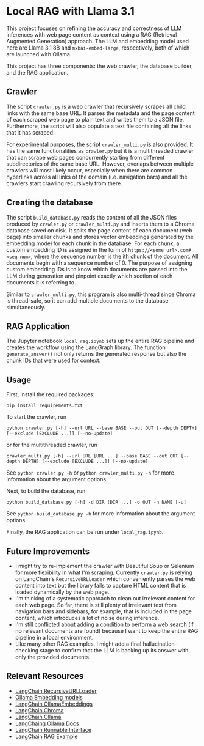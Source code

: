 # Local RAG with Llama 3.1
This project focuses on refining the accuracy and correctness of LLM inferences with web page content as context using a RAG (Retrieval Augmented Generation) approach. The LLM and embedding model used here are Llama 3.1 8B and ``mxbai-embed-large``, respectively, both of which are launched with Ollama. 

This project has three components: the web crawler, the database builder, and the RAG application.

## Crawler
The script ``crawler.py`` is a web crawler that recursively scrapes all child links with the same base URL. It parses the metadata and the page content of each scraped web page to plain text and writes them to a JSON file. Furthermore, the script will also populate a text file containing all the links that it has scraped.

For experimental purposes, the script ``crawler_multi.py`` is also provided. It has the same functionalities as ``crawler.py`` but it is a multithreaded crawler that can scrape web pages concurrently starting from different subdirectories of the same base URL. However, overlaps between multiple crawlers will most likely occur, especially when there are common hyperlinks across all links of the domain (i.e. navigation bars) and all the crawlers start crawling recursively from there.

## Creating the database
The script ``build_database.py`` reads the content of all the JSON files produced by ``crawler.py`` or ``crawler_multi.py`` and inserts them to a Chroma database saved on disk. It splits the page content of each document (web page) into smaller chunks and stores vector embeddings generated by the embedding model for each chunk in the database. For each chunk, a custom embedding ID is assigned in the form of ``https://<some url>.com#<seq num>``, where the sequence number is the ith chunk of the document. All documents begin with a sequence number of 0. The purpose of assigning custom embedding IDs is to know which documents are passed into the LLM during generation and pinpoint exactly which section of each documents it is referring to.

Similar to ``crawler_multi.py``, this program is also multi-thread since Chroma is thread-safe, so it can add multiple documents to the database simultaneously.

## RAG Application
The Jupyter notebook ``local_rag.ipynb`` sets up the entire RAG pipeline and creates the workflow using the LangGraph library. The function ``generate_answer()`` not only returns the generated response but also the chunk IDs that were used for context. 

## Usage
First, install the required packages:
```
pip install requirements.txt
```

To start the crawler, run
```
python crawler.py [-h] --url URL --base BASE --out OUT [--depth DEPTH] [--exclude [EXCLUDE ...]] [--no-update]
```
or for the multithreaded crawler, run
```
crawler_multi.py [-h] --url URL [URL ...] --base BASE --out OUT [--depth DEPTH] [--exclude [EXCLUDE ...]] [--no-update]
```
See ``python crawler.py -h`` or ``python crawler_multi.py -h`` for more information about the argument options.

Next, to build the database, run
```
python build_database.py [-h] -d DIR [DIR ...] -o OUT -n NAME [-u]
```
See ``python build_database.py -h`` for more information about the argument options.

Finally, the RAG application can be run under ``local_rag.ipynb``.

## Future Improvements
- I might try to re-implement the crawler with Beautiful Soup or Selenium for more flexibility in what I'm scraping. Currently ``crawler.py`` is relying on LangChain's ``RecursiveURLLoader`` which conveniently parses the web content into text but the library fails to capture HTML content that is loaded dynamically by the web page. 
- I'm thinking of a systematic approach to clean out irrelevant content for each web page. So far, there is still plenty of irrelevant text from navigation bars and sidebars, for example, that is included in the page content, which introduces a lot of noise during inference. 
- I'm still conflicted about adding a condition to perform a web search (if no relevant documents are found) because I want to keep the entire RAG pipeline in a local environment.
- Like many other RAG examples, I might add a final hallucination-checking stage to confirm that the LLM is backing up its answer with only the provided documents.

## Relevant Resources
- [LangChain RecursiveURLLoader](https://python.langchain.com/v0.2/docs/integrations/document_loaders/recursive_url/)
- [Ollama Embedding models](https://ollama.com/blog/embedding-models)
- [LangChain OllamaEmbeddings](https://python.langchain.com/v0.2/docs/integrations/text_embedding/ollama/)
- [LangChain Chroma](https://python.langchain.com/v0.2/docs/integrations/vectorstores/chroma/)
- [LangChain Ollama](https://python.langchain.com/v0.2/docs/integrations/providers/ollama/)
- [LangChaing Ollama Docs](https://api.python.langchain.com/en/latest/llms/langchain_community.llms.ollama.Ollama.html#langchain_community.llms.ollama.Ollama)
- [LangChain Runnable Interface](https://python.langchain.com/v0.1/docs/expression_language/interface/)
- [LangChain RAG Example](https://github.com/langchain-ai/langgraph/blob/main/examples/rag/langgraph_crag_local.ipynb)
